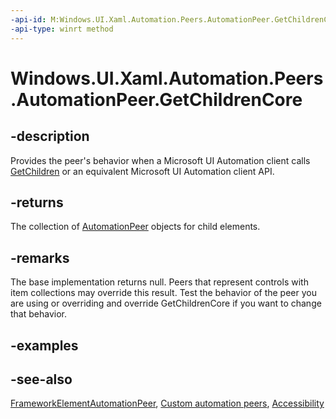 ```yaml
---
-api-id: M:Windows.UI.Xaml.Automation.Peers.AutomationPeer.GetChildrenCore
-api-type: winrt method
---
```


<!-- Method syntax
virtual protected Windows.Foundation.Collections.IVector<Windows.UI.Xaml.Automation.Peers.AutomationPeer> GetChildrenCore()
-->

# Windows.UI.Xaml.Automation.Peers.AutomationPeer.GetChildrenCore

## -description
Provides the peer's behavior when a Microsoft UI Automation client calls [GetChildren](automationpeer_getchildren_555647254.md) or an equivalent Microsoft UI Automation client API.



## -returns
The collection of [AutomationPeer](automationpeer.md) objects for child elements.

## -remarks
The base implementation returns null. Peers that represent controls with item collections may override this result. Test the behavior of the peer you are using or overriding and override GetChildrenCore if you want to change that behavior.

## -examples

## -see-also
[FrameworkElementAutomationPeer](frameworkelementautomationpeer.md), [Custom automation peers](/windows/uwp/accessibility/custom-automation-peers), [Accessibility](/windows/uwp/accessibility/accessibility)
